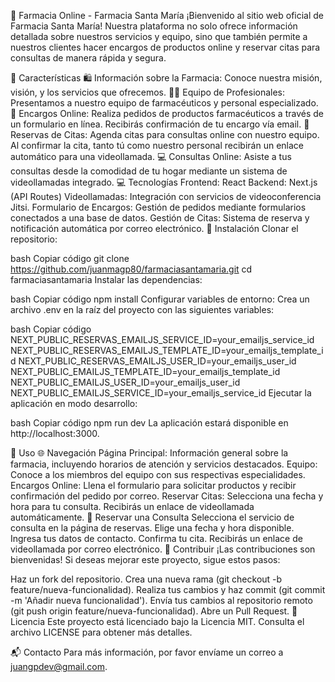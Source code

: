 🏥 Farmacia Online - Farmacia Santa María
¡Bienvenido al sitio web oficial de Farmacia Santa María! Nuestra plataforma no solo ofrece información detallada sobre nuestros servicios y equipo, sino que también permite a nuestros clientes hacer encargos de productos online y reservar citas para consultas de manera rápida y segura.

🌟 Características
🛍️ Información sobre la Farmacia: Conoce nuestra misión, visión, y los servicios que ofrecemos.
👩‍⚕️ Equipo de Profesionales: Presentamos a nuestro equipo de farmacéuticos y personal especializado.
📝 Encargos Online: Realiza pedidos de productos farmacéuticos a través de un formulario en línea. Recibirás confirmación de tu encargo vía email.
📅 Reservas de Citas: Agenda citas para consultas online con nuestro equipo. Al confirmar la cita, tanto tú como nuestro personal recibirán un enlace automático para una videollamada.
💻 Consultas Online: Asiste a tus consultas desde la comodidad de tu hogar mediante un sistema de videollamadas integrado.
💻 Tecnologías
Frontend: React
Backend: Next.js (API Routes)
Videollamadas: Integración con servicios de videoconferencia Jitsi.
Formulario de Encargos: Gestión de pedidos mediante formularios conectados a una base de datos.
Gestión de Citas: Sistema de reserva y notificación automática por correo electrónico.
🚀 Instalación
Clonar el repositorio:

bash
Copiar código
git clone https://github.com/juanmagp80/farmaciasantamaria.git
cd farmaciasantamaria
Instalar las dependencias:

bash
Copiar código
npm install
Configurar variables de entorno:
Crea un archivo .env en la raíz del proyecto con las siguientes variables:

bash
Copiar código
NEXT_PUBLIC_RESERVAS_EMAILJS_SERVICE_ID=your_emailjs_service_id
NEXT_PUBLIC_RESERVAS_EMAILJS_TEMPLATE_ID=your_emailjs_template_id
NEXT_PUBLIC_RESERVAS_EMAILJS_USER_ID=your_emailjs_user_id
NEXT_PUBLIC_EMAILJS_TEMPLATE_ID=your_emailjs_template_id
NEXT_PUBLIC_EMAILJS_USER_ID=your_emailjs_user_id
NEXT_PUBLIC_EMAILJS_SERVICE_ID=your_emailjs_service_id
Ejecutar la aplicación en modo desarrollo:

bash
Copiar código
npm run dev
La aplicación estará disponible en http://localhost:3000.

📖 Uso
🌐 Navegación
Página Principal: Información general sobre la farmacia, incluyendo horarios de atención y servicios destacados.
Equipo: Conoce a los miembros del equipo con sus respectivas especialidades.
Encargos Online: Llena el formulario para solicitar productos y recibir confirmación del pedido por correo.
Reservar Citas: Selecciona una fecha y hora para tu consulta. Recibirás un enlace de videollamada automáticamente.
📅 Reservar una Consulta
Selecciona el servicio de consulta en la página de reservas.
Elige una fecha y hora disponible.
Ingresa tus datos de contacto.
Confirma tu cita. Recibirás un enlace de videollamada por correo electrónico.
🤝 Contribuir
¡Las contribuciones son bienvenidas! Si deseas mejorar este proyecto, sigue estos pasos:

Haz un fork del repositorio.
Crea una nueva rama (git checkout -b feature/nueva-funcionalidad).
Realiza tus cambios y haz commit (git commit -m 'Añadir nueva funcionalidad').
Envía tus cambios al repositorio remoto (git push origin feature/nueva-funcionalidad).
Abre un Pull Request.
📜 Licencia
Este proyecto está licenciado bajo la Licencia MIT. Consulta el archivo LICENSE para obtener más detalles.

📬 Contacto
Para más información, por favor envíame un correo a juangpdev@gmail.com.
